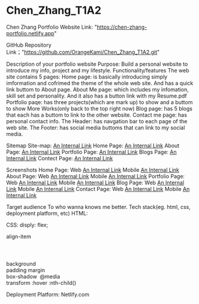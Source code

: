 # Chen_Zhang_T1A2
Chen Zhang
Portfolio Website
Link: "https://chen-zhang-portfolio.netlify.app"

GitHub Repository
Link；"https://github.com/OrangeKami/Chen_Zhang_T1A2.git"

Description of your portfolio website
  Purpose:
      Build a personal website to introduce my info, project and my lifestyle.
  Functionality/features
      The web site contains 5 pages:
        Home page:
           is basically introducing simply imformation and cofrimed the theme of the whole web site. And has a quick link buttom to About page.
        About Me page:
           which includes my infomation, skill set and personality. And it also has a button link with my Resume.pdf
        Portfolio paqe:
           has three projects(which are mark up) to show and a buttom to show More Works(only back to the top right now)
        Blog page:
           has 5 blogs that each has a buttom to link to the other website.
        Contact me page:
           has personal contact info.
        The Header:
           has navgation bar to each page of the web site.
        The Footer:
           has social media buttoms that can link to my social media.
  
  Sitemap
    Site-map:       [An Internal Link](/docs/Site%20Map.png)
    Home Page:      [An Internal Link](/docs/Home%20page.png)
    About Page:     [An Internal Link](/docs/About%20page.png)
    Portfolio Page: [An Internal Link](/docs/Portfolio%20page.png)
    Blogs Page:     [An Internal Link](/docs/Blogs%20page.png)
    Contect Page:   [An Internal Link](/docs/Contact%20page.png)
  
  Screenshots
    Home Page:
        Web         [An Internal Link](/docs/Home.png)
        Mobile      [An Internal Link](/docs/Home%20M.png)
    About Page:
        Web         [An Internal Link](/docs/About.png)
        Mobile      [An Internal Link](/docs/About%20M.png)
    Portfolio Page:
        Web         [An Internal Link](/docs/Portfolio.png)
        Mobile      [An Internal Link](/docs/Porfolio%20M.png)
    Blog Page:
        Web         [An Internal Link](/docs/Blog.png)
        Mobile      [An Internal Link](/docs/Blog%20M.png)
    Contact Page:
        Web         [An Internal Link](/docs/Contact.png)
        Mobile      [An Internal Link](/docs/Contact%20M.png)

  Target audience
        To who wanna knows me better.
  Tech stack(eg. html, css, deployment platform, etc)
    HTML: <nav></nav>                                CSS: disply: flex;
          <ul></ul>                                       align-item 
          <header></header>                               background 
          <footer></footer>                               padding
          <a></a>                                         margin
          <div></div>                                     box-shadow
          <img>                                           @media
          <section></section>                             transform
                                                          :hover
                                                          :nth-child()
  
  Deployment Platform: Netlify.com